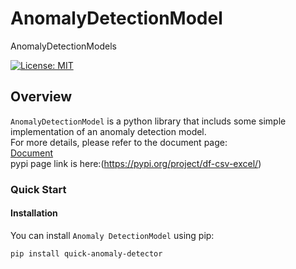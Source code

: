 # AnomalyDetectionModel
AnomalyDetectionModels

[![License: MIT](https://img.shields.io/badge/License-MIT-yellow.svg)](https://opensource.org/licenses/MIT)

## Overview

`AnomalyDetectionModel` is a python library that includs some simple implementation of an anomaly detection model.   
For more details, please refer to the document page:   
[Document](https://read-doc-1.readthedocs.io/en/main/index.html)   
pypi page link is here:(https://pypi.org/project/df-csv-excel/)   

### Quick Start
#### Installation

You can install `Anomaly DetectionModel` using pip:

```
pip install quick-anomaly-detector
```